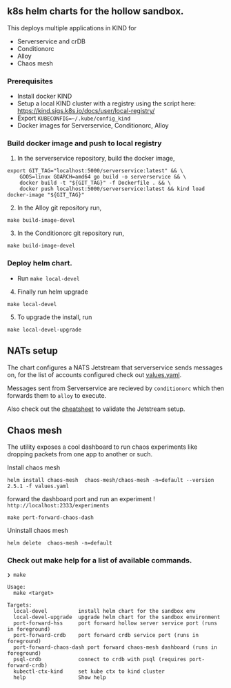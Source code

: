## k8s helm charts for the hollow sandbox.

This deploys multiple applications in KIND for

 - Serverservice and crDB
 - Conditionorc
 - Alloy
 - Chaos mesh

### Prerequisites

- Install docker KIND
- Setup a local KIND cluster with a registry using the script here: https://kind.sigs.k8s.io/docs/user/local-registry/
- Export `KUBECONFIG=~/.kube/config_kind`
- Docker images for Serverservice, Conditionorc, Alloy

### Build docker image and push to local registry

1. In the serverservice repository, build the docker image,

```
export GIT_TAG="localhost:5000/serverservice:latest" && \
    GOOS=linux GOARCH=amd64 go build -o serverservice && \
    docker build -t "${GIT_TAG}" -f Dockerfile . && \
    docker push localhost:5000/serverservice:latest && kind load docker-image "${GIT_TAG}"
```

2. In the Alloy git repository run,
```
make build-image-devel
```

3. In the Conditionorc git repository run,
```
make build-image-devel
```
### Deploy helm chart.

- Run `make local-devel`


4. Finally run helm upgrade
```
make local-devel
```

5. To upgrade the install, run

```
make local-devel-upgrade
```

## NATs setup

The chart configures a NATS Jetstream that serverservice sends messages on,
for the list of accounts configured check out [values.yaml](values.yaml).

Messages sent from Serverservice are recieved by `conditionorc` which then forwards them to `alloy` to execute.

Also check out the [cheatsheet](cheatsheet.md) to validate the Jetstream setup.

## Chaos mesh

The utility exposes a cool dashboard to run chaos experiments like dropping packets
from one app to another or such.


Install chaos mesh
```
helm install chaos-mesh  chaos-mesh/chaos-mesh -n=default --version 2.5.1 -f values.yaml
```


forward the dashboard port and run an experiment ! `http://localhost:2333/experiments`
```
make port-forward-chaos-dash
```

Uninstall chaos mesh
```
helm delete  chaos-mesh -n=default
```

### Check out make help for a list of available commands.

```
❯ make

Usage:
  make <target>

Targets:
  local-devel          install helm chart for the sandbox env
  local-devel-upgrade  upgrade helm chart for the sandbox environment
  port-forward-hss     port forward hollow server service port (runs in foreground)
  port-forward-crdb    port forward crdb service port (runs in foreground)
  port-forward-chaos-dash port forward chaos-mesh dashboard (runs in foreground)
  psql-crdb            connect to crdb with psql (requires port-forward-crdb)
  kubectl-ctx-kind     set kube ctx to kind cluster
  help                 Show help
```
